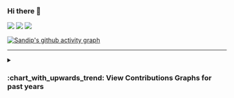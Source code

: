 ### Hi there 👋

<!--
Using picture feature to set dark/light theme
-->
<!-- GitHub Stats -->
<picture>
  <source
    srcset="https://github-readme-stats-sandip-rai.vercel.app/api?username=sandip-rai&show_icons=true&theme=vue-dark&hide_border=true&PAT_1"
    media="(prefers-color-scheme: dark)"
  />
  <source
    srcset="https://github-readme-stats-sandip-rai.vercel.app/api?username=sandip-rai&show_icons=true&theme=vue&hide_border=true&PAT_1"
    media="(prefers-color-scheme: light), (prefers-color-scheme: no-preference)"
  />
  <img src="https://github-readme-stats-sandip-rai.vercel.app/api?username=sandip-rai&show_icons=true&theme=vue&hide_border=true&PAT_1" />
</picture>

<!-- Most Used Languages -->
<picture>
  <source
    srcset="https://github-readme-stats-sandip-rai.vercel.app/api/top-langs?username=sandip-rai&layout=compact&show_icons=true&theme=vue-dark&hide_border=true&langs_count=8&size_weight=0&count_weight=1&PAT_1"
    media="(prefers-color-scheme: dark)"
  />
  <source
    srcset="https://github-readme-stats-sandip-rai.vercel.app/api/top-langs?username=sandip-rai&layout=compact&show_icons=true&theme=vue&hide_border=true&langs_count=8&size_weight=0&count_weight=1&PAT_1"
    media="(prefers-color-scheme: light), (prefers-color-scheme: no-preference)"
  />
  <img src="https://github-readme-stats-sandip-rai.vercel.app/api/top-langs?username=sandip-rai&layout=compact&show_icons=true&theme=vue&hide_border=true&langs_count=8&size_weight=0&count_weight=1&PAT_1" />
</picture>

<!-- GitHub Streak -->
<picture>
  <source
    srcset="https://streak-stats.demolab.com?user=sandip-rai&theme=buefy-dark&hide_border=true&date_format=M%20j%5B%2C%20Y%5D&mode=weekly"
    media="(prefers-color-scheme: dark)"
  />
  <source
    srcset="https://streak-stats.demolab.com?user=sandip-rai&theme=buefy&hide_border=true&date_format=M%20j%5B%2C%20Y%5D&mode=weekly"
    media="(prefers-color-scheme: light), (prefers-color-scheme: no-preference)"
  />
  <img src="https://streak-stats.demolab.com?user=sandip-rai&theme=buefy&hide_border=true&date_format=M%20j%5B%2C%20Y%5D&mode=weekly" />
</picture>

[![Sandip's github activity graph](https://github-readme-activity-graph.vercel.app/graph?username=sandip-rai&bg_color=0e351b&color=ffffff&line=80f494&point=b9b6b6&area=true&hide_border=true)](https://github.com/ashutosh00710/github-readme-activity-graph)

---

<details>
  <summary> <h3> :chart_with_upwards_trend: View Contributions Graphs for past years </h3> </summary>

  <img src="/contribution_graphs/sandip-rai-github-contributions-to-june19-2023.png">
  
</details>

<!-- <a href = "https://www.github.com/sandip-rai"> <img height="180em" src="https://github-readme-stats-sandip-rai.vercel.app/api?username=sandip-rai&show_icons=true&theme=vue&hide_border=true&PAT_1"  /> </a>  -->
<!-- <a href = "https://www.github.com/sandip-rai"> <img height="180em" src="https://github-readme-stats-sandip-rai.vercel.app/api/top-langs?username=sandip-rai&hide=php&layout=compact&show_icons=true&theme=vue&PAT_1"  /> </a> | -->


<!--
![Sandip's github stats](https://github-readme-stats.vercel.app/api?username=sandip-rai&show_icons=true&count_private=true&theme=vue)
[![Top Langs](https://github-readme-stats.vercel.app/api/top-langs/?username=sandip-rai&hide=php&layout=default&theme=vue)]
-->
<!--
**sandip-rai/sandip-rai** is a ✨ _special_ ✨ repository because its `README.md` (this file) appears on your GitHub profile.

Here are some ideas to get you started:

- 🔭 I’m currently working on ...
- 🌱 I’m currently learning ...
- 👯 I’m looking to collaborate on ...
- 🤔 I’m looking for help with ...
- 💬 Ask me about ...
- 📫 How to reach me: ...
- 😄 Pronouns: ...
- ⚡ Fun fact: ...
-->
